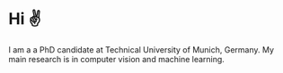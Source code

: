 # Hi :v:

I am a a PhD candidate at Technical University of Munich, Germany. My main research is in computer vision and machine learning.